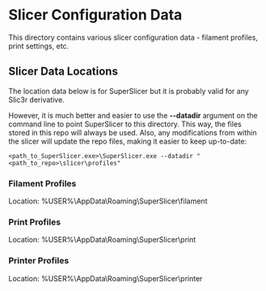 # Slicer Configuration Data

This directory contains various slicer configuration data -
filament profiles, print settings, etc. 

## Slicer Data Locations
The location data below is for SuperSlicer but it is probably
valid for any Slic3r derivative.

However, it is much better and easier to use the __--datadir__ argument on the
command line to point SuperSlicer to this directory. This way, the files stored
in this repo will always be used. Also, any modifications from within the slicer
will update the repo files, making it easier to keep up-to-date:

```
<path_to_SuperSlicer.exe>\SuperSlicer.exe --datadir "<path_to_repo>\slicer\profiles"
```

### Filament Profiles
Location: %USER%\AppData\Roaming\SuperSlicer\filament

### Print Profiles
Location: %USER%\AppData\Roaming\SuperSlicer\print

### Printer Profiles
Location: %USER%\AppData\Roaming\SuperSlicer\printer